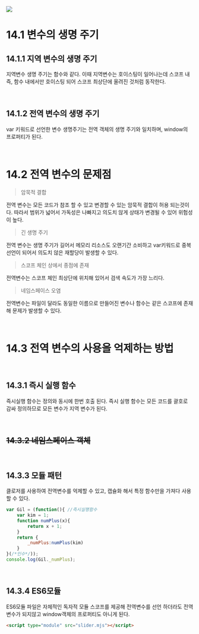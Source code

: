<img src="https://capsule-render.vercel.app/api?type=waving&color=gradient&customColorList=1&height=200&section=header&text=Chapter14.%20%EC%A0%84%EC%97%AD%EB%B3%80%EC%88%98%EC%9D%98%20%EB%AC%B8%EC%A0%9C%EC%A0%90&fontSize=50">

# **14.1 변수의 생명 주기**

## **14.1.1 지역 변수의 생명 주기**
지역변수 생명 주기는 함수와 같다. 이때 지역변수는 호이스팅이 일어나는데 스코프 내 즉, 함수 내에서만 호이스팅 되어 스코프 최상단에 올려진 것처럼 동작한다.

<br>

## **14.1.2 전역 변수의 생명 주기**
var 키워드로 선언한 변수 생명주기는 전역 객체의 생명 주기와 일치하며, window의 프로퍼티가 된다.

<br>

# **14.2 전역 변수의 문제점**
>암묵적 결합

전역 변수는 모든 코드가 참조 할 수 있고 변경할 수 있는 암묵적 결합이 허용 되는것이다. 따라서 범위가 넓어서 가독성은 나빠지고 의도치 않게 상태가 변경될 수 있어 위험성이 높다.

>긴 생명 주기

전역 변수는 생명 주기가 길어서 메모리 리소스도 오랜기간 소비하고 var키워드로 중복 선언이 되어서 의도치 않은 재할당이 발생할 수 있다.

>스코프 체인 상에서 종점에 존재

전역변수는 스코프 체인 최상단에 위치해 있어서 검색 속도가 가장 느리다.

>네임스페이스 오염

전역변수는 파일이 달라도 동일한 이름으로 만들어진 변수나 함수는 같은 스코프에 존재해 문제가 발생할 수 있다.

<br>

# **14.3 전역 변수의 사용을 억제하는 방법**

<br>

## **14.3.1 즉시 실행 함수**
즉시실행 함수는 정의와 동시에 한번 호출 된다. 즉시 실행 함수는 모든 코드를 괄호로 감싸 정의하므로 모든 변수가 지역 변수가 된다.

<br>

## ~~**14.3.2 네임스페이스 객체**~~

<br>

## **14.3.3 모듈 패턴**
클로저를 사용하여 전역변수를 억제할 수 있고, 캡슐화 해서 특정 함수만을 가져다 사용할 수 있다.

```js
var Gil = (function(){ //즉시실행함수
    var kim = 1;
    function numPlus(x){
        return x + 1;
    }
    return {
        _numPlus:numPlus(kim)
    }
}(/*인수*/));
console.log(Gil._numPlus);
```

<br>

## **14.3.4 ES6모듈**
ES6모듈 파일은 자체적인 독자적 모듈 스코프를 제공해 전역변수를 선언 하더라도 전역변수가 되지않고 window객체의 프로퍼티도 아니게 된다.
<br>
```html
<script type="module" src="slider.mjs"></script>
```